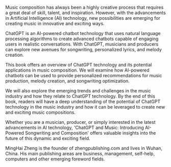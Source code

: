 
Music composition has always been a highly creative process that requires a great deal of skill, talent, and inspiration. However, with the advancements in Artificial Intelligence (AI) technology, new possibilities are emerging for creating music in innovative and exciting ways.

ChatGPT is an AI-powered chatbot technology that uses natural language processing algorithms to create advanced chatbots capable of engaging users in realistic conversations. With ChatGPT, musicians and producers can explore new avenues for songwriting, personalized lyrics, and melody creation.

This book offers an overview of ChatGPT technology and its potential applications in music composition. We will examine how AI-powered chatbots can be used to provide personalized recommendations for music production, melody creation, and songwriting optimization.

We will also explore the emerging trends and challenges in the music industry and how they relate to ChatGPT technology. By the end of this book, readers will have a deep understanding of the potential of ChatGPT technology in the music industry and how it can be leveraged to create new and exciting music compositions.

Whether you are a musician, producer, or simply interested in the latest advancements in AI technology, 'ChatGPT and Music: Introducing AI-Powered Songwriting and Composition' offers valuable insights into the future of this dynamic and exciting field.

MingHai Zheng is the founder of zhengpublishing.com and lives in Wuhan, China. His main publishing areas are business, management, self-help, computers and other emerging foreword fields.
